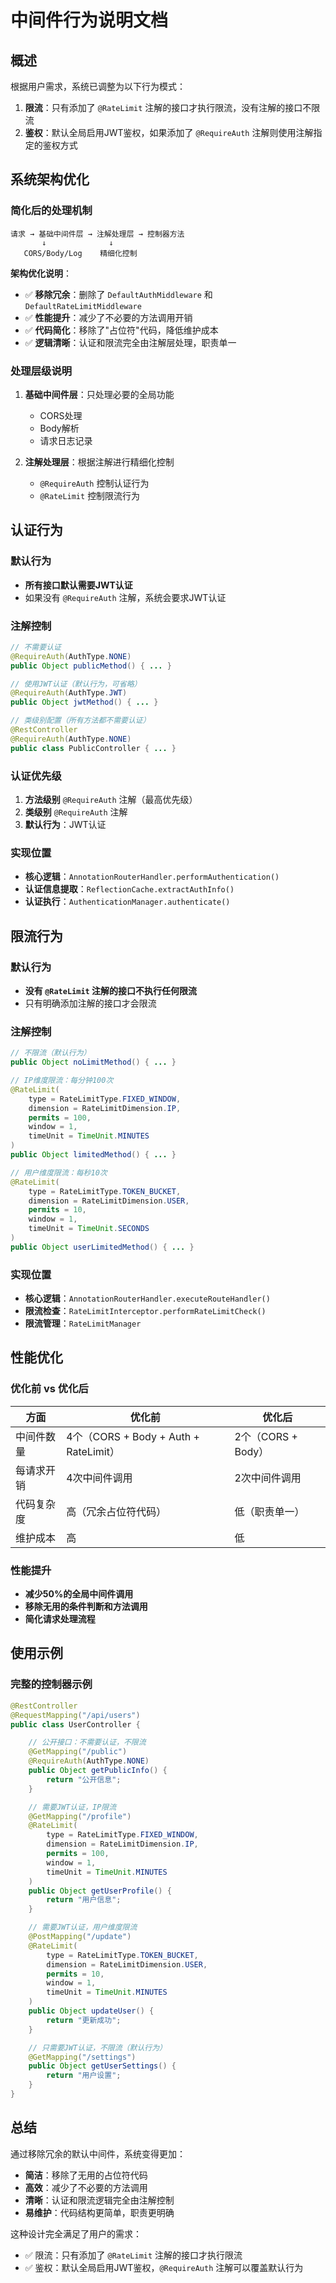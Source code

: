 # 中间件行为说明文档

## 概述

根据用户需求，系统已调整为以下行为模式：

1. **限流**：只有添加了 `@RateLimit` 注解的接口才执行限流，没有注解的接口不限流
2. **鉴权**：默认全局启用JWT鉴权，如果添加了 `@RequireAuth` 注解则使用注解指定的鉴权方式

## 系统架构优化

### 简化后的处理机制

```
请求 → 基础中间件层 → 注解处理层 → 控制器方法
       ↓              ↓
   CORS/Body/Log    精细化控制
```

**架构优化说明**：
- ✅ **移除冗余**：删除了 `DefaultAuthMiddleware` 和 `DefaultRateLimitMiddleware`
- ✅ **性能提升**：减少了不必要的方法调用开销
- ✅ **代码简化**：移除了"占位符"代码，降低维护成本
- ✅ **逻辑清晰**：认证和限流完全由注解层处理，职责单一

### 处理层级说明

1. **基础中间件层**：只处理必要的全局功能
   - CORS处理
   - Body解析
   - 请求日志记录

2. **注解处理层**：根据注解进行精细化控制
   - `@RequireAuth` 控制认证行为
   - `@RateLimit` 控制限流行为

## 认证行为

### 默认行为
- **所有接口默认需要JWT认证**
- 如果没有 `@RequireAuth` 注解，系统会要求JWT认证

### 注解控制
```java
// 不需要认证
@RequireAuth(AuthType.NONE)
public Object publicMethod() { ... }

// 使用JWT认证（默认行为，可省略）
@RequireAuth(AuthType.JWT)
public Object jwtMethod() { ... }

// 类级别配置（所有方法都不需要认证）
@RestController
@RequireAuth(AuthType.NONE)
public class PublicController { ... }
```

### 认证优先级
1. **方法级别** `@RequireAuth` 注解（最高优先级）
2. **类级别** `@RequireAuth` 注解
3. **默认行为**：JWT认证

### 实现位置
- **核心逻辑**：`AnnotationRouterHandler.performAuthentication()`
- **认证信息提取**：`ReflectionCache.extractAuthInfo()`
- **认证执行**：`AuthenticationManager.authenticate()`

## 限流行为

### 默认行为
- **没有 `@RateLimit` 注解的接口不执行任何限流**
- 只有明确添加注解的接口才会限流

### 注解控制
```java
// 不限流（默认行为）
public Object noLimitMethod() { ... }

// IP维度限流：每分钟100次
@RateLimit(
    type = RateLimitType.FIXED_WINDOW,
    dimension = RateLimitDimension.IP,
    permits = 100,
    window = 1,
    timeUnit = TimeUnit.MINUTES
)
public Object limitedMethod() { ... }

// 用户维度限流：每秒10次
@RateLimit(
    type = RateLimitType.TOKEN_BUCKET,
    dimension = RateLimitDimension.USER,
    permits = 10,
    window = 1,
    timeUnit = TimeUnit.SECONDS
)
public Object userLimitedMethod() { ... }
```

### 实现位置
- **核心逻辑**：`AnnotationRouterHandler.executeRouteHandler()`
- **限流检查**：`RateLimitInterceptor.performRateLimitCheck()`
- **限流管理**：`RateLimitManager`

## 性能优化

### 优化前 vs 优化后

| 方面       | 优化前                                | 优化后             |
| ---------- | ------------------------------------- | ------------------ |
| 中间件数量 | 4个（CORS + Body + Auth + RateLimit） | 2个（CORS + Body） |
| 每请求开销 | 4次中间件调用                         | 2次中间件调用      |
| 代码复杂度 | 高（冗余占位符代码）                  | 低（职责单一）     |
| 维护成本   | 高                                    | 低                 |

### 性能提升
- **减少50%的全局中间件调用**
- **移除无用的条件判断和方法调用**
- **简化请求处理流程**

## 使用示例

### 完整的控制器示例
```java
@RestController
@RequestMapping("/api/users")
public class UserController {

    // 公开接口：不需要认证，不限流
    @GetMapping("/public")
    @RequireAuth(AuthType.NONE)
    public Object getPublicInfo() {
        return "公开信息";
    }

    // 需要JWT认证，IP限流
    @GetMapping("/profile")
    @RateLimit(
        type = RateLimitType.FIXED_WINDOW,
        dimension = RateLimitDimension.IP,
        permits = 100,
        window = 1,
        timeUnit = TimeUnit.MINUTES
    )
    public Object getUserProfile() {
        return "用户信息";
    }

    // 需要JWT认证，用户维度限流
    @PostMapping("/update")
    @RateLimit(
        type = RateLimitType.TOKEN_BUCKET,
        dimension = RateLimitDimension.USER,
        permits = 10,
        window = 1,
        timeUnit = TimeUnit.MINUTES
    )
    public Object updateUser() {
        return "更新成功";
    }

    // 只需要JWT认证，不限流（默认行为）
    @GetMapping("/settings")
    public Object getUserSettings() {
        return "用户设置";
    }
}
```

## 总结

通过移除冗余的默认中间件，系统变得更加：
- **简洁**：移除了无用的占位符代码
- **高效**：减少了不必要的方法调用
- **清晰**：认证和限流逻辑完全由注解控制
- **易维护**：代码结构更简单，职责更明确

这种设计完全满足了用户的需求：
- ✅ 限流：只有添加了 `@RateLimit` 注解的接口才执行限流
- ✅ 鉴权：默认全局启用JWT鉴权，`@RequireAuth` 注解可以覆盖默认行为
